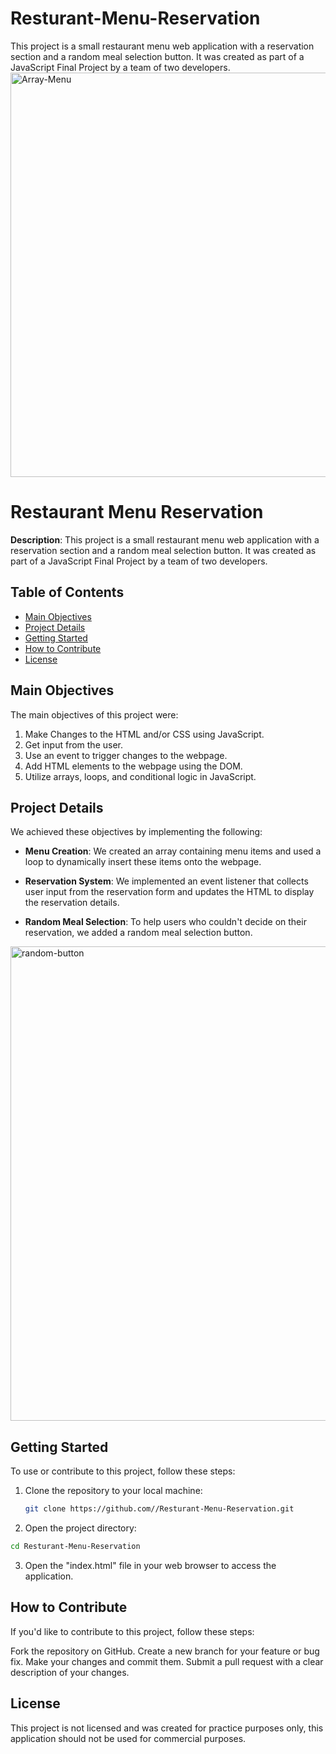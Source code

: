 # Resturant-Menu-Reservation

This project is a small restaurant menu web application with a reservation section and a random meal selection button. It was created as part of a JavaScript Final Project by a team of two developers.
<img width="647" alt="Array-Menu" src="https://github.com/Lorriu/Resturant-Menu-Reservation/assets/124742429/5eb42488-7cf5-4c1a-aa5c-bd5469f10dba">


# Restaurant Menu Reservation

**Description**: This project is a small restaurant menu web application with a reservation section and a random meal selection button. It was created as part of a JavaScript Final Project by a team of two developers.

## Table of Contents

- [Main Objectives](#main-objectives)
- [Project Details](#project-details)
- [Getting Started](#getting-started)
- [How to Contribute](#how-to-contribute)
- [License](#license)

## Main Objectives

The main objectives of this project were:

1. Make Changes to the HTML and/or CSS using JavaScript.
2. Get input from the user.
3. Use an event to trigger changes to the webpage.
4. Add HTML elements to the webpage using the DOM.
5. Utilize arrays, loops, and conditional logic in JavaScript.

## Project Details

We achieved these objectives by implementing the following:

- **Menu Creation**: We created an array containing menu items and used a loop to dynamically insert these items onto the webpage.

- **Reservation System**: We implemented an event listener that collects user input from the reservation form and updates the HTML to display the reservation details.

- **Random Meal Selection**: To help users who couldn't decide on their reservation, we added a random meal selection button.

<img width="759" alt="random-button" src="https://github.com/Lorriu/Resturant-Menu-Reservation/assets/124742429/bbcc5ae9-b932-4e35-89ae-216ffd072ad7">

## Getting Started

To use or contribute to this project, follow these steps:

1. Clone the repository to your local machine:
   ```bash
   git clone https://github.com//Resturant-Menu-Reservation.git
   ```

2. Open the project directory:
  ```bash
  cd Resturant-Menu-Reservation
  ```

3. Open the "index.html" file in your web browser to access the application.

## How to Contribute

If you'd like to contribute to this project, follow these steps:

Fork the repository on GitHub.
Create a new branch for your feature or bug fix.
Make your changes and commit them.
Submit a pull request with a clear description of your changes.

## License

This project is not licensed and was created for practice purposes only, this application should not be used for commercial purposes. 


